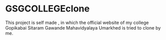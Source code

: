 # GSGCOLLEGEclone
This project is self made , in which the official website of my college Gopikabai Sitaram Gawande Mahavidyalaya Umarkhed is tried to clone by me.
